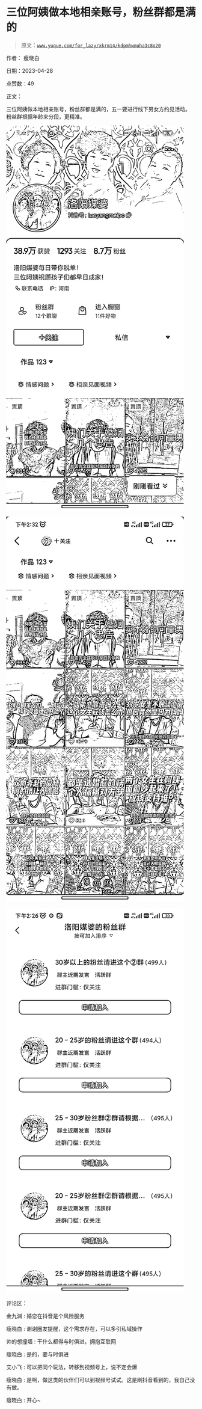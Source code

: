 # 三位阿姨做本地相亲账号，粉丝群都是满的

> 原文：[`www.yuque.com/for_lazy/xkrm14/kdpmhwmuha3c8o20`](https://www.yuque.com/for_lazy/xkrm14/kdpmhwmuha3c8o20)

作者： 瘦晓白

日期：2023-04-28

点赞数：49

正文：

三位阿姨做本地相亲账号，粉丝群都是满的，五一要进行线下男女方约见活动。 粉丝群根据年龄来分段，更精准。

![](img/7163df1d6030760f7fd6e4bfd5a4f332.png)

![](img/bbc000eead246ca8bce790db07bb0110.png)

![](img/d5094fa28617bf64d281f2d86e10d6d1.png)

评论区：

金九渊 : 婚恋在抖音是个风险服务

瘦晓白 : 谢谢圈友提醒，这个需求存在，可以多引私域操作

帅的想撞墙 : 干什么都得与时俱进，拥抱互联网

瘦晓白 : 是的，要与时俱进

艾小飞 : 可以把同个玩法，转移到视频号上，说不定会爆

瘦晓白 : 是啊，做这类的伙伴们可以到视频号试试。这是刷抖音看到的，我自己没有做。

瘦晓白 : 开心~



